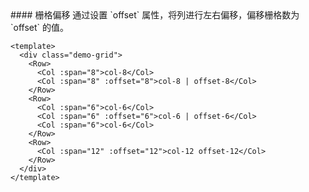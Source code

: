 <cn>
#### 栅格偏移
通过设置 `offset` 属性，将列进行左右偏移，偏移栅格数为 `offset` 的值。
</cn>

```tpl
<template>
  <div class="demo-grid">
    <Row>
      <Col :span="8">col-8</Col>
      <Col :span="8" :offset="8">col-8 | offset-8</Col>
    </Row>
    <Row>
      <Col :span="6">col-6</Col>
      <Col :span="6" :offset="6">col-6 | offset-6</Col>
      <Col :span="6">col-6</Col>
    </Row>
    <Row>
      <Col :span="12" :offset="12">col-12 offset-12</Col>
    </Row>
  </div>
</template>
```